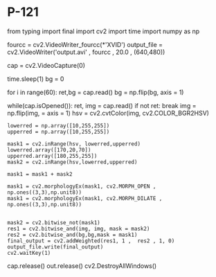 # P-121


from typing import final
import cv2
import time
import numpy as np


fourcc = cv2.VideoWriter_fourcc(*'XVID')
output_file = cv2.VideoWriter('output.avi' , fourcc , 20.0 , (640,480))


cap = cv2.VideoCapture(0)

time.sleep(1)
bg = 0

for i in range(60):
    ret,bg = cap.read()
bg = np.flip(bg, axis = 1)

while(cap.isOpened()):
    ret, img = cap.read()
    if not ret:
        break
    img = np.flip(img, = axis = 1)
    hsv = cv2.cvtColor(img, cv2.COLOR_BGR2HSV)

    lowerred = np.array([10,255,255])
    upperred = np.array([10,255,255])
    
    mask1 = cv2.inRange(hsv, lowerred,upperred)
    lowerred.array([170,20,70])
    upperred.array([180,255,255])
    mask2 = cv2.inRange(hsv,lowerred,upperred)

    mask1 = mask1 + mask2

    mask1 = cv2.morphologyEx(mask1, cv2.MORPH_OPEN , np.ones((3,3),np.unit8))
    mask1 = cv2.morphologyEx(mask1, cv2.MORPH_DILATE , np.ones((3,3),np.unit8))


    mask2 = cv2.bitwise_not(mask1)
    res1 = cv2.bitwise_and(img, img, mask = mask2)
    res2 = cv2.bitwise_and(bg,bg,mask = mask1)
    final_output = cv2.addWeighted(res1, 1 ,  res2 , 1, 0)
    output_file.write(final_output)
    cv2.waitKey(1)

cap.release()
out.release()
cv2.DestroyAllWindows()





